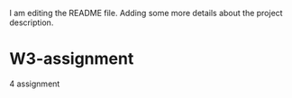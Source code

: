 I am editing the README file. Adding some more details about the project description.

# W3-assignment
4 assignment
